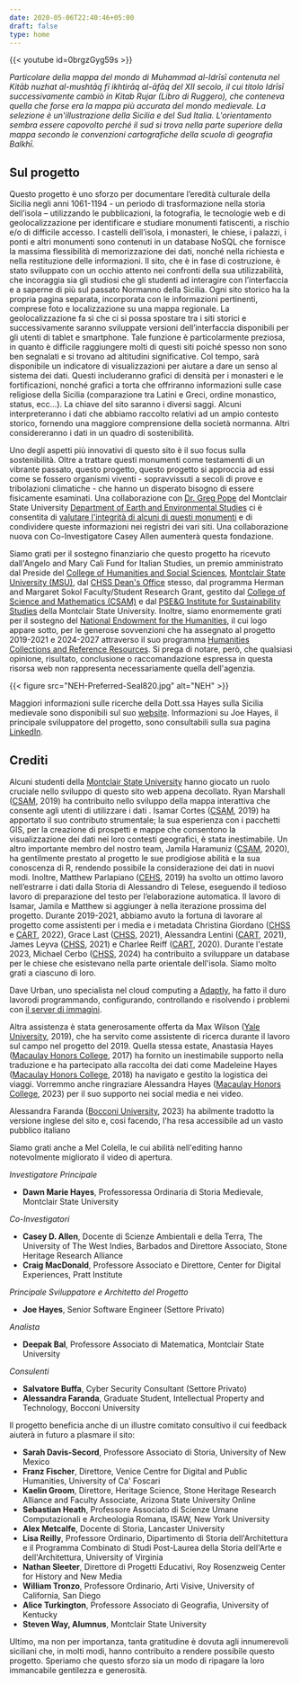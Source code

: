 ```yaml
---
date: 2020-05-06T22:40:46+05:00
draft: false
type: home
---
```


{{< youtube id=0brgzGyg59s >}}

_Particolare della mappa del mondo di Muhammad al-Idrīsī contenuta nel Kitāb nuzhat al-mushtāq fī ikhtirāq al-āfāq del XII secolo, il cui titolo Idrīsī successivamente cambiò in Kitab Rujar (Libro di Ruggero), che conteneva quella che forse era la mappa più accurata del mondo medievale. La selezione è un'illustrazione della Sicilia e del Sud Italia. L'orientamento sembra essere capovolto perché il sud si trova nella parte superiore della mappa secondo le convenzioni cartografiche della scuola di geografia Balkhī._

## Sul progetto ##

Questo progetto è uno sforzo per documentare l’eredità culturale della Sicilia negli anni 1061-1194 - un periodo di trasformazione nella storia dell’isola – utilizzando le pubblicazioni, la fotografia, le tecnologie web e di geolocalizzazione per identificare e studiare monumenti fatiscenti, a rischio e/o di difficile accesso. I castelli dell’isola, i monasteri, le chiese, i palazzi, i ponti e altri monumenti sono contenuti in un database NoSQL che fornisce la massima flessibilità di memorizzazione dei dati, nonché nella richiesta e nella restituzione delle informazioni. Il sito, che è in fase di costruzione, è stato sviluppato con un occhio attento nei confronti della sua utilizzabilità, che incoraggia sia gli studiosi che gli studenti ad interagire con l’interfaccia e a saperne di più sul passato Normanno della Sicilia. Ogni sito storico ha la propria pagina separata, incorporata con le informazioni pertinenti, comprese foto e localizzazione su una mappa regionale. La geolocalizzazione fa sì che ci si possa spostare tra i siti storici e successivamente saranno sviluppate versioni dell’interfaccia disponibili per gli utenti di tablet e smartphone. Tale funzione è particolarmente preziosa, in quanto è difficile raggiungere molti di questi siti poiché spesso non sono ben segnalati e si trovano ad altitudini significative. Col tempo, sarà disponibile un indicatore di visualizzazioni per aiutare a dare un senso al sistema dei dati. Questi includeranno grafici di densità per i monasteri e le fortificazioni, nonché grafici a torta che offriranno informazioni sulle case religiose della Sicilia (comparazione tra Latini e Greci, ordine monastico, status, ecc...). La chiave del sito saranno i diversi saggi. Alcuni interpreteranno i dati che abbiamo raccolto relativi ad un ampio contesto storico, fornendo una maggiore comprensione della società normanna. Altri considereranno i dati in un quadro di sostenibilità.

Uno degli aspetti più innovativi di questo sito è il suo focus sulla sostenibilità. Oltre a trattare questi monumenti come testamenti di un vibrante passato, questo progetto, questo progetto si approccia ad essi come se fossero organismi viventi - sopravvissuti a secoli di prove e tribolazioni climatiche - che hanno un disperato bisogno di essere fisicamente esaminati. Una collaborazione con [Dr. Greg Pope](http://www.montclair.edu/profilepages/view_profile.php?username=popeg) del Montclair State University [Department of Earth and Environmental Studies](https://www.montclair.edu/csam/earth-environment-studies/) ci è consentita di [valutare l'integrità di alcuni di questi monumenti](https://www.youtube.com/watch?v=CTZxt60CDUE) e di condividere queste informazioni nei registri dei vari siti. Una collaborazione nuova con Co-Investigatore Casey Allen aumenterà questa fondazione.

Siamo grati per il sostegno finanziario che questo progetto ha ricevuto dall'Angelo and Mary Cali Fund for Italian Studies, un premio amministrato dal Preside del [College of Humanities and Social Sciences](http://www.montclair.edu/chss/), [Montclair State University (MSU)](http://www.montclair.edu/), dal [CHSS Dean's Office](https://www.montclair.edu/chss/about-the-college/deans-office/) stesso, dal programma Herman and Margaret Sokol Faculty/Student Research Grant, gestito dal [College of Science and Mathematics (CSAM)](https://www.montclair.edu/csam/pseg-sustainability-institute/) e dal [PSE&G Institute for Sustainability Studies](https://www.montclair.edu/csam/pseg-sustainability-institute/) della Montclair State University. Inoltre, siamo enormemente grati per il sostegno del [National Endowment for the Humanities](https://www.neh.gov/), il cui logo appare sotto, per le generose sovvenzioni che ha assegnato al progetto 2019-2021 e 2024-2027 attraverso il suo programma [Humanities Collections and Reference Resources](https://www.neh.gov/grants/preservation/humanities-collections-and-reference-resources). Si prega di notare, però, che qualsiasi opinione, risultato, conclusione o raccomandazione espressa in questa risorsa web non rappresenta necessariamente quella dell'agenzia.

{{< figure src="NEH-Preferred-Seal820.jpg" alt="NEH" >}}

Maggiori informazioni sulle ricerche della Dott.ssa Hayes sulla Sicilia medievale sono disponibili sul suo [website](http://www.dawnmariehayes.org/). Informazioni su Joe Hayes, il principale sviluppatore del progetto, sono consultabili sulla sua pagina [LinkedIn](https://www.linkedin.com/in/joephayes/).

## Crediti ##

Alcuni studenti della [Montclair State University](http://www.montclair.edu/) hanno giocato un ruolo cruciale nello sviluppo di questo sito web appena decollato. Ryan Marshall ([CSAM](https://www.montclair.edu/csam/), 2019) ha contribuito nello sviluppo della mappa interattiva che consente agli utenti di utilizzare i dati . Isamar Cortes ([CSAM](https://www.montclair.edu/csam/), 2019) ha apportato il suo contributo strumentale; la sua esperienza con i pacchetti GIS, per la creazione di prospetti e mappe che consentono la visualizzazione dei dati nei loro contesti geografici, è stata inestimabile. Un altro importante membro del nostro team, Jamila Haramuniz ([CSAM](https://www.montclair.edu/csam/), 2020), ha gentilmente prestato al progetto le sue prodigiose abilità e la sua conoscenza di R, rendendo possibile la considerazione dei dati in nuovi modi. Inoltre, Matthew Parlapiano ([CEHS](https://www.montclair.edu/cehs/), 2019) ha svolto un ottimo lavoro nell’estrarre i dati dalla Storia di Alessandro di Telese, eseguendo il tedioso lavoro di preparazione del testo per l’elaborazione automatica. Il lavoro di Isamar, Jamila e Matthew si aggiunger à nella iterazione prossima del progetto.  Durante 2019-2021, abbiamo avuto la fortuna di lavorare al progetto come assistenti per i media e i metadata Christina Giordano ([CHSS](https://www.montclair.edu/chss/) e [CART](https://www.montclair.edu/arts/), 2022), Grace Last ([CHSS](https://www.montclair.edu/chss/), 2021), Alessandra Lentini ([CART](https://www.montclair.edu/arts/), 2021), James Leyva ([CHSS](https://www.montclair.edu/chss/), 2021) e Charlee Reiff ([CART](https://www.montclair.edu/arts/), 2020). Durante l'estate 2023, Michael Cerbo ([CHSS](https://www.montclair.edu/chss/), 2024) ha contribuito a sviluppare un database per le chiese che esistevano nella parte orientale dell'isola. Siamo molto grati a ciascuno di loro.

Dave Urban, uno specialista nel cloud computing a [Adaptly](https://www.adaptly.com/), ha fatto il duro lavorodi programmando, configurando, controllando e risolvendo i problemi con [il server di immagini](http://media.normansicily.org/).

Altra assistenza è stata generosamente offerta da Max Wilson ([Yale University](http://yale.edu/), 2019), che ha servito come assistente di ricerca durante il lavoro sul campo nel progetto del 2019. Quella stessa estate, Anastasia Hayes ([Macaulay Honors College](https://macaulay.cuny.edu/), 2017) ha fornito un inestimabile supporto nella traduzione e ha partecipato alla raccolta dei dati come Madeleine Hayes ([Macaulay Honors College](https://macaulay.cuny.edu/), 2018) ha navigato e gestito la logistica dei viaggi. Vorremmo anche ringraziare Alessandra Hayes ([Macaulay Honors College](https://macaulay.cuny.edu/), 2023) per il suo supporto nei social media e nei video.

Alessandra Faranda ([Bocconi University](https://www.unibocconi.it/wps/wcm/connect/Bocconi/SitoPubblico_IT/Albero+di+navigazione/Home/), 2023) ha abilmente tradotto la versione inglese del sito e, cosi facendo, l'ha resa accessibile ad un vasto pubblico italiano

Siamo grati anche a Mel Colella, le cui abilità nell'editing hanno notevolmente migliorato il video di apertura.

*Investigatore Principale*

* **Dawn Marie Hayes**, Professoressa Ordinaria di Storia Medievale, Montclair State University

*Co-Investigatori*

* **Casey D. Allen**, Docente di Scienze Ambientali e della Terra, The University of The West Indies, Barbados and Direttore Associato, Stone Heritage Research Alliance
* **Craig MacDonald**, Professore Associato e Direttore, Center for Digital Experiences, Pratt Institute

*Principale Sviluppatore e Architetto del Progetto*

* **Joe Hayes**, Senior Software Engineer (Settore Privato)

*Analista*

* **Deepak Bal**, Professore Associato di Matematica, Montclair State University

*Consulenti*

* **Salvatore Buffa**, Cyber Security Consultant (Settore Privato)
* **Alessandra Faranda**, Graduate Student, Intellectual Property and Technology, Bocconi University

Il progetto beneficia anche di un illustre comitato consultivo il cui feedback aiuterà in futuro a plasmare il sito:
   * **Sarah Davis-Secord**, Professore Associato di Storia, University of New Mexico
   * **Franz Fischer**, Direttore, Venice Centre for Digital and Public Humanities, University of Ca' Foscari
   * **Kaelin Groom**, Direttore, Heritage Science, Stone Heritage Research Alliance and Faculty Associate, Arizona State University Online
   * **Sebastian Heath**, Professore Associato di Scienze Umane Computazionali e Archeologia Romana, ISAW, New York University
   * **Alex Metcalfe**, Docente di Storia, Lancaster University
   * **Lisa Reilly**, Professore Ordinario, Dipartimento di Storia dell'Architettura e il Programma Combinato di Studi Post-Laurea della Storia dell'Arte e dell'Architettura, University of Virginia
   * **Nathan Sleeter**, Direttore di Progetti Educativi, Roy Rosenzweig Center for History and New Media
   * **William Tronzo**, Professore Ordinario, Arti Visive, University of California, San Diego
   * **Alice Turkington**, Professore Associato di Geografia, University of Kentucky
   * **Steven Way, Alumnus**, Montclair State University

Ultimo, ma non per importanza, tanta gratitudine è dovuta agli innumerevoli siciliani che, in molti modi, hanno contribuito a rendere possibile questo progetto. Speriamo che questo sforzo sia un modo di ripagare la loro immancabile gentilezza e generosità.
